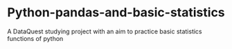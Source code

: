 # Python-pandas-and-basic-statistics
A DataQuest studying project with an aim to practice basic statistics functions of python
